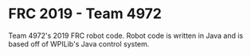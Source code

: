 # FRC 2019 - Team 4972
Team 4972's 2019 FRC robot code. Robot code is written in Java and is based off of WPILib's Java control system.
